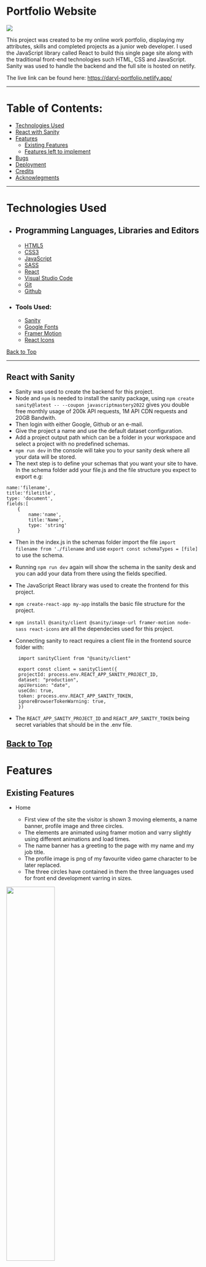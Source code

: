 <h1 align="left">Portfolio Website</h1>

<img src="src/assets/readme/responsive.PNG">

This project was created to be my online work portfolio, displaying my attributes, skills and completed projects as a junior web developer.
I used the JavaScript library called React to build this single page site along with the traditional front-end technologies such HTML, CSS and JavaScript.
Sanity was used to handle the backend and the full site is hosted on netify.

The live link can be found here: https://daryl-portfolio.netlify.app/

---

# Table of Contents:

- [Technologies Used](#technologies-used)
- [React with Sanity](#react-with-sanity)
- [Features](#features)
  - [Existing Features](#existing-features)
  - [Features left to implement](#features-left-to-implement)
- [Bugs](#bugs)
- [Deployment](#deployment)
- [Credits](#credits)
- [Acknowlegments](#credits)

---

# Technologies Used

- ## Programming Languages, Libraries and Editors

  - [HTML5](https://en.wikipedia.org/wiki/HTML5)
  - [CSS3](https://en.wikipedia.org/wiki/CSS)
  - [JavaScript](https://en.wikipedia.org/wiki/JavaScript)
  - [SASS](https://sass-lang.com/)
  - [React](https://reactjs.org/)
  - [Visual Studio Code](https://code.visualstudio.com/)
  - [Git](https://git-scm.com/)
  - [Github](https://github.com/)

- ### Tools Used:

  - [Sanity](https://www.sanity.io/)
  - [Google Fonts](https://fonts.google.com/)
  - [Framer Motion](https://www.framer.com/motion/)
  - [React Icons](https://react-icons.github.io/react-icons/)

[Back to Top](#table-of-contents)

---

## React with Sanity

- Sanity was used to create the backend for this project.
- Node and `npm` is needed to install the sanity package, using `npm create sanity@latest -- --coupon javascriptmastery2022` gives you double free monthly usage of 200k API requests, 1M API CDN requests and 20GB Bandwith.
- Then login with either Google, Github or an e-mail.
- Give the project a name and use the default dataset configuration.
- Add a project output path which can be a folder in your workspace and select a project with no predefined schemas.
- `npm run dev` in the console will take you to your sanity desk where all your data will be stored.
- The next step is to define your schemas that you want your site to have. In the schema folder add your file.js and the file structure you expect to export e.g:

```
name:'filename',
title:'filetitle',
type: 'document',
fields:[
    {
        name:'name',
        title:'Name',
        type: 'string'
    }
```

- Then in the index.js in the schemas folder import the file `import filename from './filename` and use `export const schemaTypes = [file]` to use the schema.
- Running `npm run dev` again will show the schema in the sanity desk and you can add your data from there using the fields specified.

- The JavaScript React library was used to create the frontend for this project.
- `npm create-react-app my-app` installs the basic file structure for the project.
- `npm install @sanity/client @sanity/image-url framer-motion node-sass react-icons` are all the dependecies used for this project.
- Connecting sanity to react requires a client file in the frontend source folder with:

  ```
   import sanityClient from "@sanity/client"

   export const client = sanityClient({
   projectId: process.env.REACT_APP_SANITY_PROJECT_ID,
   dataset: "production",
   apiVersion: "date",
   useCdn: true,
   token: process.env.REACT_APP_SANITY_TOKEN,
   ignoreBrowserTokenWarning: true,
   })

  ```

- The `REACT_APP_SANITY_PROJECT_ID` and `REACT_APP_SANITY_TOKEN` being secret variables that should be in the .env file.

## [Back to Top](#table-of-contents)

# Features

## Existing Features

- Home

  - First view of the site the visitor is shown 3 moving elements, a name banner, profile image and three circles.
  - The elements are animated using framer motion and varry slightly using different animations and load times.
  - The name banner has a greeting to the page with my name and my job title.
  - The profile image is png of my favourite video game character to be later replaced.
  - The three circles have contained in them the three languages used for front end development varring in sizes.

<img width="50%" src="src/assets/readme/home.gif">

<br/>

- About

- This section highlights my attributes as a developer and a person.
- Uses framer motion to highlight each attibute as the mouse scrolls over.

<img width="50%" src="src/assets/readme/about.gif">

<br/>

- Skills and Expereinces

- This section has the languages, frameworks, libraries and databases that I have used.
- Framer motion is used to highlight each skill as they are scrolled over.
- It also has my work experience and the tasks I would undergo in them.

<img width="50%" src="src/assets/readme/skills.gif">

<br/>

- Projects

- This section holds the links to both the codebase and live site to my portfolio projects.
- Framer motion is used to let the visitor hover over a selected project and has choices to open each link on a new page.
- <img width="50%" src="src/assets/readme/proj.gif">

- Each project has tags and can be filtered by clicking on one of the choices above.
- The most prevelent tag for each project is seen bellow the project image.
- <img width="50%" src="src/assets/readme/proj-filter.gif">

- If a chosen filter has no project with that tag another image is shown.
- This lets the visitor know that I have more projects in the works.
- <img width="50%" src="src/assets/readme/proj-filter-2.gif">

<br/>

- Contact Me

- This section is a way for the visitor to get in touch with me by having my contact details.
- My email and phone number are clickable links that redirect accordingly.
- There's also a form element that the visitor can leave their details and this data is sent to the sanity backend which I can view.

<img width="50%" src="src/assets/readme/contact.gif">

<br/>

- Higher Order Component wrappers

- HOC were used for the social media icons, the navigational dots and the overall div using framer motion.
- The idea for having a HOC is to reuse component logic and keeps the individual pages where its used more lean.
- The wrappers are used by adding them to a page's export default expression.
- The AppWrap.js holds the NavigationDots and SocialMedia components which can be seen on all sections.
- The navigations got seen on the right of each section lets you know what section you're on and can click on the dots to move to the corresponding section.
- <img  src="src/assets/readme/links.PNG"> <img  src="src/assets/readme/nav-dots.PNG">
- The MotionWrap.js uses framer motion that replays all the animations in each sections when scrolled to or when clicked on.

<br/>

[Back to Top](#table-of-contents)

## Features left to Implement

- Possible features to add in future updates:

- Have the form data be sent to my personal email using emailJs.
- Get data from co-workers to fill out the testimonial section which is currently not being implemented.

[Back to Top](#table-of-contents)

---

# Bugs

-

## Bugs Solved

---

# Deployment

## Visual Studio Code

- This project was created locally using Visual Studio Code and used git to connect the local files to the github repository on my account.
- When commiting any file changes both the local and online codebase was updated.
- A quick setup to acheive this:
  - Create a repositry on github and a new folder in your local Visual Studio Code
  - In your local workspace terminal type `git init`
  - Then `git add .` and `git commit -m "first commit"`
  - Then `git branch -M main`
  - Then `git remote add origin https://github.com/username/reponame.git`
  - Finally `git push -u origin main`

## Github and Gitpod

- Forking the GitHub Repository

  - If you want to make changes to your repository without affecting it, you can make a copy of it by 'Forking' it. This ensures your original repository remains unchanged.

  - Find the relevant GitHub repository
  - In the top right corner of the page, click the Fork button (under your account)
  - Your repository has now been 'Forked' and you have a copy to work on
  - Cloning the GitHub Repository

- Cloning your repository will allow you to download a local version of the repository to be worked on. Cloning can also be a great way to backup your work.

  - Find the relevant GitHub repository
  - Press the arrow on the Code button
  - Copy the link that is shown in the drop-down
  - Now open Gitpod & select the directory location where you would like the clone created
  - In the terminal type 'git clone & then paste the link you copied in GitHub
  - Press enter and your local clone will be created.

## Deployment to Netlify

- `npm run build` command creates a full build of your application which then can be used to upload to netlify.
- Uploading the build folder to netlify requires you to simply drag the build folder into the sites section.
- It then gives you the option to edit your domain name.
- It then takes you to the site's dashboard with the link to the live site.

[Back to Top](#table-of-contents)

# Credits

- [JavaScript Mastery](https://www.youtube.com/watch?v=3HNyXCPDQ7Q) for the tutorial for creating and deploying this site.

## Media

- [Unsplash](https://unsplash.com/) for homepage image.
- [Ezgif](https://ezgif.com/maker) to create the gifs.

# Acknowledgements

[Back to Top](#table-of-contents)
